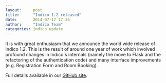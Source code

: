 ```yaml
---
layout:     post
title:      "Indico 1.2 released"
date:       2014-07-17 17:36
author:     "Indico Team"
categories: indico update
---
```

It is with great enthusiasm that we announce the world wide release of Indico 1.2. This is the result of around one year of work which involved profound changes in Indico's internals (namely the move to Flask and the refactoring of the authentication code) and many interface improvements (e.g. Registration Form and Room Booking).

Full details available in our [GitHub site][github].

[github]:      https://github.com/indico/indico/releases/tag/v1.2.0
